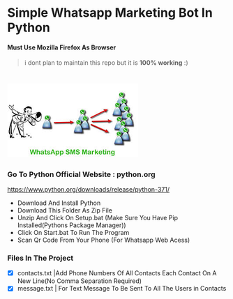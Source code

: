 # Simple Whatsapp Marketing Bot In Python  
####  Must Use Mozilla Firefox As Browser
>i dont plan to maintain this repo but it is **100% working** :) 
# ![wpbot](https://github.com/vrushangdev/simplewhatsappbot/blob/master/download.jpg)
### Go To Python Official Website :  python.org
https://www.python.org/downloads/release/python-371/
- Download And Install Python
- Download This Folder As Zip File
- Unzip And Click On Setup.bat (Make Sure You Have Pip Installed(Pythons Package Manager))
- Click On Start.bat To Run The Program
- Scan Qr Code From Your Phone (For Whatsapp Web Acess)
### Files In The Project
- [x] contacts.txt |Add Phone Numbers Of All Contacts Each Contact On A New Line(No Comma Separation Required)
- [x] message.txt | For Text Message To Be Sent To All The Users in Contacts
